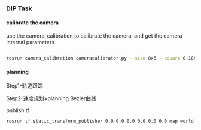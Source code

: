 ### DIP Task

#### calibrate the camera 

use the camera_calibration to calibrate the camera, and get the camera internal parameters


```bash

rosrun camera_calibration cameracalibrator.py --size 8x6 --square 0.108 --no-service-check right:=/camera/fisheye1/image_raw left:=/camera/fisheye2/image_raw right_camera:=/camera/fisheye1 left_camera:=/camera/fisheye2

```

#### planning
Step1-轨迹跟踪


Step2-速度规划+planning
Bezier曲线

publish tf 
```bash
rosrun tf static_transform_publisher 0.0 0.0 0.0 0.0 0.0 0.0 map world 100
```                     
